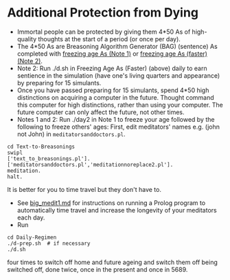 # Additional Protection from Dying

* Immortal people can be protected by giving them 4*50 As of high-quality thoughts at the start of a period (or once per day).
* The 4*50 As are Breasoning Algorithm Generator (BAG) (sentence) As completed with <a href="https://github.com/luciangreen/Time_Machine/blob/main/Instructions%20to%20freeze%20age.txt">freezing age As (Note 1)</a> or <a href="https://github.com/luciangreen/Time_Machine/blob/main/Instructions%20to%20freeze%20age%20-%20T2B4%20(Faster).txt">freezing age As (faster) (Note 2)</a>.
* Note 2: Run ./d.sh in Freezing Age As (Faster) (above) daily to earn sentience in the simulation (have one's living quarters and appearance) by preparing for 15 simulants.
* Once you have passed preparing for 15 simulants, spend 4*50 high distinctions on acquiring a computer in the future. Thought command this computer for high distinctions, rather than using your computer. The future computer can only affect the future, not other times.
* Notes 1 and 2: Run ./day2 in Note 1 to freeze your age followed by the following to freeze others' ages:
First, edit meditators' names e.g. (john not John) in `meditatorsanddoctors.pl`.
```
cd Text-to-Breasonings
swipl
['text_to_breasonings.pl'].
['meditatorsanddoctors.pl','meditationnoreplace2.pl'].
meditation.
halt.
```
It is better for you to time travel but they don't have to.
* See <a href="big_medit1.md">big_medit1.md</a> for instructions on running a Prolog program to automatically time travel and increase the longevity of your meditators each day.
* Run
```
cd Daily-Regimen
./d-prep.sh  # if necessary
./d.sh
```
four times to switch off home and future ageing and switch them off being switched off, done twice, once in the present and once in 5689.
